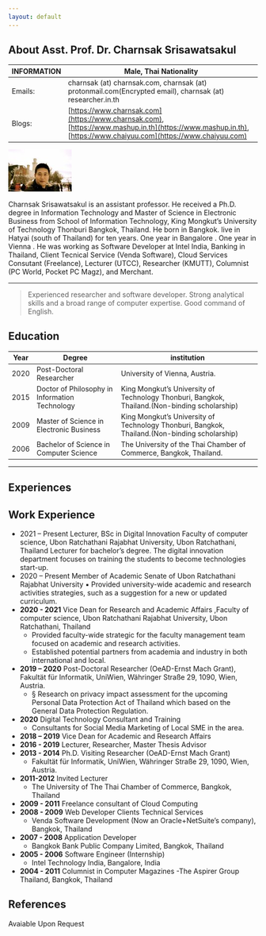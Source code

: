 ```yaml
---
layout: default
---
```


## About Asst. Prof. Dr. Charnsak Srisawatsakul

| INFORMATION | Male, Thai Nationality                                       |
| ----------- | ------------------------------------------------------------ |
| Emails:     | charnsak (at) charnsak.com, charnsak (at) protonmail.com(Encrypted email), charnsak (at) researcher.in.th |
| Blogs:      | [https://www.charnsak.com](https://www.charnsak.com), [https://www.mashup.in.th](https://www.mashup.in.th), [https://www.chaiyuu.com](https://www.chaiyuu.com) |

<img class="profile-picture" src="citations.jpg">

Charnsak Srisawatsakul is an assistant professor. He received a Ph.D. degree in Information Technology and Master of Science in Electronic Business from School of Information Technology, King Mongkut’s University of Technology Thonburi Bangkok, Thailand. He born in Bangkok. live in Hatyai (south of Thailand) for ten years. One year in Bangalore . One year in Vienna . He was working as Software Developer at Intel India, Banking in Thailand, Client Tecnical Service (Venda Software), Cloud Services Consutant (Freelance), Lecturer (UTCC), Researcher (KMUTT), Columnist (PC World, Pocket PC Magz), and Merchant.

---
> Experienced researcher and software developer. Strong analytical skills and a broad range of computer expertise. Good command of English.

## Education

Year | Degree | institution
-----|------- |--------
2020 | Post-Doctoral  Researcher | University of Vienna, Austria.
2015 | Doctor of Philosophy in Information Technology  | King Mongkut’s University of Technology Thonburi, Bangkok, Thailand.(Non-binding scholarship)
2009 | Master of Science in Electronic Business | King Mongkut’s University of Technology Thonburi, Bangkok, Thailand.(Non-binding scholarship)
2006 | Bachelor of Science in Computer Science  | The University of the Thai Chamber of Commerce, Bangkok, Thailand.


---

## Experiences

## Work Experience

- 2021 – Present	Lecturer, BSc in Digital Innovation
	Faculty of computer science, Ubon Ratchathani Rajabhat University, Ubon Ratchathani, Thailand
	Lecturer for bachelor’s degree. The digital innovation department focuses on training the students to become technologies start-up.  
- 2020 – Present	Member of Academic Senate of Ubon Ratchathani Rajabhat University
	▪	Provided university-wide academic and research activities strategies, such as a suggestion for a new or updated curriculum.
- **2020 - 2021** 	Vice Dean for  Research and Academic Affairs ,Faculty of computer science, Ubon  Ratchathani Rajabhat University, Ubon Ratchathani, Thailand
  - Provided faculty-wide strategic  for the faculty management team focused on academic and research activities.  
  - Established potential partners  from academia and industry in both international and local.
- **2019 – 2020** Post-Doctoral  Researcher (OeAD-Ernst Mach  Grant), Fakultät für Informatik, UniWien, Währinger Straße 29,  1090, Wien, Austria.
  - § Research  on privacy impact assessment for the upcoming Personal Data Protection Act of  Thailand which based on the General Data Protection Regulation.
- **2020** Digital Technology Consultant and Training
  - Consultants for Social Media Marketing of Local SME in the area.   
- **2018 – 2019** Vice Dean for Academic and Research Affairs
- **2016 - 2019** Lecturer, Researcher, Master Thesis Advisor
- **2013 - 2014** Ph.D. Visiting Researcher (OeAD-Ernst Mach Grant)
  - Fakultät für Informatik, UniWien,  Währinger Straße 29, 1090, Wien, Austria.
- **2011-2012** Invited Lecturer
  - The University of The Thai Chamber of Commerce, Bangkok, Thailand
- **2009 - 2011** Freelance consultant of Cloud Computing
- **2008 - 2009** Web Developer Clients Technical Services
  - Venda Software Development (Now an Oracle+NetSuite’s company), Bangkok, Thailand
- **2007 - 2008** Application Developer
	- Bangkok Bank Public Company Limited, Bangkok, Thailand
- **2005 - 2006**	Software Engineer (Internship)
	- Intel Technology India, Bangalore, India
- **2004 - 2011**	Columnist in Computer Magazines
	-The Aspirer Group Thailand, Bangkok, Thailand




## References

Avaiable Upon Request
